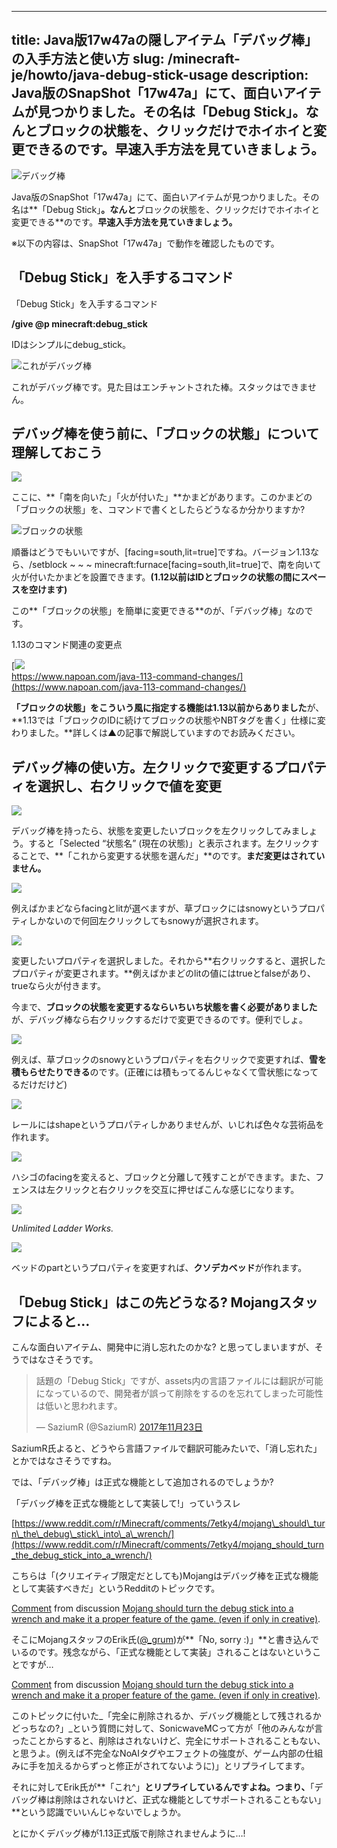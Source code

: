 
---
title: Java版17w47aの隠しアイテム「デバッグ棒」の入手方法と使い方
slug: /minecraft-je/howto/java-debug-stick-usage
description: Java版のSnapShot「17w47a」にて、面白いアイテムが見つかりました。その名は「Debug Stick」。なんとブロックの状態を、クリックだけでホイホイと変更できるのです。早速入手方法を見ていきましょう。
---

![デバッグ棒](https://cdn-ak.f.st-hatena.com/images/fotolife/s/sasigume/20210208/20210208121733.png)

Java版のSnapShot「17w47a」にて、面白いアイテムが見つかりました。その名は**「Debug Stick」**。なんと**ブロックの状態を、クリックだけでホイホイと変更できる**のです。**早速入手方法を見ていきましょう。**

※以下の内容は、SnapShot「17w47a」で動作を確認したものです。

## 「Debug Stick」を入手するコマンド

「Debug Stick」を入手するコマンド

**/give @p minecraft:debug\_stick**

IDはシンプルにdebug\_stick。

![これがデバッグ棒](https://cdn-ak.f.st-hatena.com/images/fotolife/s/sasigume/20210208/20210208093648.png)

これがデバッグ棒です。見た目はエンチャントされた棒。スタックはできません。

## デバッグ棒を使う前に、「ブロックの状態」について理解しておこう

![](https://cdn-ak.f.st-hatena.com/images/fotolife/s/sasigume/20210208/20210208091311.png)

ここに、**「南を向いた」「火が付いた」**かまどがあります。このかまどの「ブロックの状態」を、コマンドで書くとしたらどうなるか分かりますか?

![ブロックの状態](https://cdn-ak.f.st-hatena.com/images/fotolife/s/sasigume/20210208/20210208122143.png)

順番はどうでもいいですが、\[facing=south,lit=true\]ですね。バージョン1.13なら、/setblock ~ ~ ~ minecraft:furnace\[facing=south,lit=true\]で、南を向いて火が付いたかまどを設置できます。**(1.12以前はIDとブロックの状態の間にスペースを空けます)**

この**「ブロックの状態」を簡単に変更できる**のが、「デバッグ棒」なのです。

1.13のコマンド関連の変更点

[![](https://cdn-ak.f.st-hatena.com/images/fotolife/s/sasigume/20210208/20210208103811.png)  
https://www.napoan.com/java-113-command-changes/](https://www.napoan.com/java-113-command-changes/)

**「ブロックの状態」をこういう風に指定する機能は1.13以前からありました**が、**1.13では「ブロックのIDに続けてブロックの状態やNBTタグを書く」仕様に変わりました。**詳しくは▲の記事で解説していますのでお読みください。

## デバッグ棒の使い方。左クリックで変更するプロパティを選択し、右クリックで値を変更

![](https://cdn-ak.f.st-hatena.com/images/fotolife/s/sasigume/20210208/20210208105543.png)

デバッグ棒を持ったら、状態を変更したいブロックを左クリックしてみましょう。すると「Selected “状態名” (現在の状態)」と表示されます。左クリックすることで、**「これから変更する状態を選んだ」**のです。**まだ変更はされていません。**

![](https://cdn-ak.f.st-hatena.com/images/fotolife/s/sasigume/20210208/20210208093651.png)

例えばかまどならfacingとlitが選べますが、草ブロックにはsnowyというプロパティしかないので何回左クリックしてもsnowyが選択されます。

![](https://cdn-ak.f.st-hatena.com/images/fotolife/s/sasigume/20210208/20210208123136.png)

変更したいプロパティを選択しました。それから**右クリックすると、選択したプロパティが変更されます。**例えばかまどのlitの値にはtrueとfalseがあり、trueなら火が付きます。

今まで、**ブロックの状態を変更するならいちいち状態を書く必要がありました**が、デバッグ棒なら右クリックするだけで変更できるのです。便利でしょ。

![](https://cdn-ak.f.st-hatena.com/images/fotolife/s/sasigume/20210208/20210208093643.png)

例えば、草ブロックのsnowyというプロパティを右クリックで変更すれば、**雪を積もらせたりできる**のです。(正確には積もってるんじゃなくて雪状態になってるだけだけど)

![](https://cdn-ak.f.st-hatena.com/images/fotolife/s/sasigume/20210208/20210208093656.png)

レールにはshapeというプロパティしかありませんが、いじれば色々な芸術品を作れます。

![](https://cdn-ak.f.st-hatena.com/images/fotolife/s/sasigume/20210208/20210208093701.png)

ハシゴのfacingを変えると、ブロックと分離して残すことができます。また、フェンスは左クリックと右クリックを交互に押せばこんな感じになります。

![](https://cdn-ak.f.st-hatena.com/images/fotolife/s/sasigume/20210208/20210208093705.png)

_Unlimited Ladder Works._

![](https://cdn-ak.f.st-hatena.com/images/fotolife/s/sasigume/20210208/20210208093709.png)

ベッドのpartというプロパティを変更すれば、**クソデカベッド**が作れます。

## 「Debug Stick」はこの先どうなる? Mojangスタッフによると…

こんな面白いアイテム、開発中に消し忘れたのかな? と思ってしまいますが、そうではなさそうです。

> 話題の「Debug Stick」ですが、assets内の言語ファイルには翻訳が可能になっているので、開発者が誤って削除をするのを忘れてしまった可能性は低いと思われます。
> 
> — SaziumR (@SaziumR) [2017年11月23日](https://twitter.com/SaziumR/status/933661471640186880?ref_src=twsrc%5Etfw)

SaziumR氏よると、どうやら言語ファイルで翻訳可能みたいで、「消し忘れた」とかではなさそうですね。

では、「デバッグ棒」は正式な機能として追加されるのでしょうか?

「デバッグ棒を正式な機能として実装して!」っていうスレ

[https://www.reddit.com/r/Minecraft/comments/7etky4/mojang\_should\_turn\_the\_debug\_stick\_into\_a\_wrench/](https://www.reddit.com/r/Minecraft/comments/7etky4/mojang_should_turn_the_debug_stick_into_a_wrench/)

こちらは「(クリエイティブ限定だとしても)Mojangはデバッグ棒を正式な機能として実装すべきだ」というRedditのトピックです。

[Comment](https://www.reddit.com/r/Minecraft/comments/7etky4/mojang_should_turn_the_debug_stick_into_a_wrench/dq7i14v/) from discussion [Mojang should turn the debug stick into a wrench and make it a proper feature of the game. (even if only in creative)](https://www.reddit.com/r/Minecraft/comments/7etky4/mojang_should_turn_the_debug_stick_into_a_wrench/).

そこにMojangスタッフのErik氏([@\_grum](https://twitter.com/_grum))が**「No, sorry :)」**と書き込んでいるのです。残念ながら、「正式な機能として実装」されることはないということですが…

[Comment](https://www.reddit.com/r/Minecraft/comments/7etky4/mojang_should_turn_the_debug_stick_into_a_wrench/dq7mgfm/) from discussion [Mojang should turn the debug stick into a wrench and make it a proper feature of the game. (even if only in creative)](https://www.reddit.com/r/Minecraft/comments/7etky4/mojang_should_turn_the_debug_stick_into_a_wrench/).

このトピックに付いた_「完全に削除されるか、デバッグ機能として残されるかどっちなの?」_という質問に対して、SonicwaveMCって方が「他のみんなが言ったことからすると、削除はされないけど、完全にサポートされることもない、と思うよ。(例えば不完全なNoAIタグやエフェクトの強度が、ゲーム内部の仕組みに手を加えるからずっと修正がされてないように)」とリプライしてます。

それに対してErik氏が**「これ^」**とリプライしているんですよね。つまり、**「デバッグ棒は削除はされないけど、正式な機能としてサポートされることもない」**という認識でいいんじゃないでしょうか。

とにかくデバッグ棒が1.13正式版で削除されませんように…!

